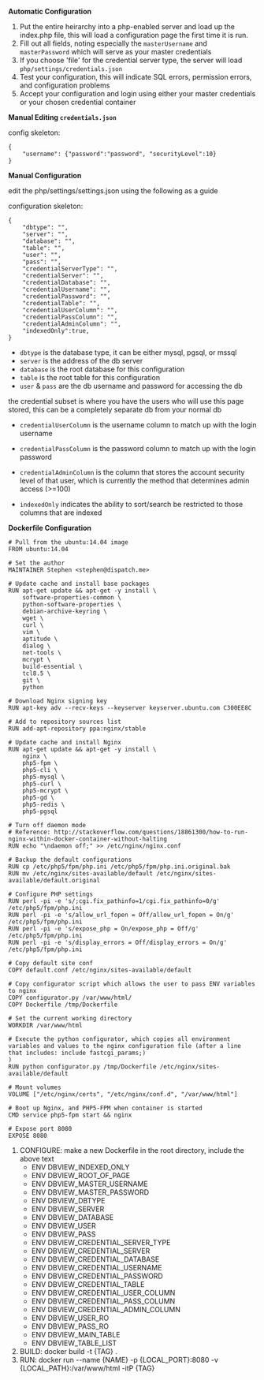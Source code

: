 **Automatic Configuration**

1. Put the entire heirarchy into a php-enabled server and load up the index.php file, this will load a configuration page the first time it is run.
2. Fill out all fields, noting especially the `masterUsername` and `masterPassword` which will serve as your master credentials
3. If you choose 'file' for the credential server type, the server will load `php/settings/credentials.json`
4. Test your configuration, this will indicate SQL errors, permission errors, and configuration problems
5. Accept your configuration and login using either your master credentials or your chosen credential container

**Manual Editing `credentials.json`**

config skeleton:

	{
		"username": {"password":"password", "securityLevel":10}
	}


**Manual Configuration**

edit the php/settings/settings.json using the following as a guide

configuration skeleton:

	{
		"dbtype": "",
		"server": "",
		"database": "",
		"table": "",
		"user": "",
		"pass": "",
		"credentialServerType": "",
		"credentialServer": "",
		"credentialDatabase": "",
		"credentialUsername": "",
		"credentialPassword": "",
		"credentialTable": "",
		"credentialUserColumn": "",
		"credentialPassColumn": "",
		"credentialAdminColumn": "",
		"indexedOnly":true,
	}
	
* `dbtype` is the database type, it can be either mysql, pgsql, or mssql
* `server` is the address of the db server
* `database` is the root database for this configuration
* `table` is the root table for this configuration
* `user` & `pass` are the db username and password for accessing the db

the credential subset is where you have the users who will use this page stored, this can be a completely separate db from your normal db

* `credentialUserColumn` is the username column to match up with the login username
* `credentialPassColumn` is the password column to match up with the login password
* `credentialAdminColumn` is the column that stores the account security level of that user, which is currently the method that determines admin access (>=100)

* `indexedOnly` indicates the ability to sort/search be restricted to those columns that are indexed

**Dockerfile Configuration**

    
    # Pull from the ubuntu:14.04 image
    FROM ubuntu:14.04
    
    # Set the author
    MAINTAINER Stephen <stephen@dispatch.me>
    
    # Update cache and install base packages
    RUN apt-get update && apt-get -y install \
        software-properties-common \
        python-software-properties \
        debian-archive-keyring \
        wget \
        curl \
        vim \
        aptitude \
        dialog \
        net-tools \
        mcrypt \
        build-essential \
        tcl8.5 \
        git \
        python
    
    # Download Nginx signing key
    RUN apt-key adv --recv-keys --keyserver keyserver.ubuntu.com C300EE8C
    
    # Add to repository sources list
    RUN add-apt-repository ppa:nginx/stable
    
    # Update cache and install Nginx
    RUN apt-get update && apt-get -y install \
        nginx \
        php5-fpm \
        php5-cli \
        php5-mysql \
        php5-curl \
        php5-mcrypt \
        php5-gd \
        php5-redis \
        php5-pgsql
    
    # Turn off daemon mode
    # Reference: http://stackoverflow.com/questions/18861300/how-to-run-nginx-within-docker-container-without-halting
    RUN echo "\ndaemon off;" >> /etc/nginx/nginx.conf
    
    # Backup the default configurations
    RUN cp /etc/php5/fpm/php.ini /etc/php5/fpm/php.ini.original.bak
    RUN mv /etc/nginx/sites-available/default /etc/nginx/sites-available/default.original
    
    # Configure PHP settings
    RUN perl -pi -e 's/;cgi.fix_pathinfo=1/cgi.fix_pathinfo=0/g' /etc/php5/fpm/php.ini
    RUN perl -pi -e 's/allow_url_fopen = Off/allow_url_fopen = On/g' /etc/php5/fpm/php.ini
    RUN perl -pi -e 's/expose_php = On/expose_php = Off/g' /etc/php5/fpm/php.ini
    RUN perl -pi -e 's/display_errors = Off/display_errors = On/g' /etc/php5/fpm/php.ini
    
    # Copy default site conf
    COPY default.conf /etc/nginx/sites-available/default
    
    # Copy configurator script which allows the user to pass ENV variables to nginx
    COPY configurator.py /var/www/html/
    COPY Dockerfile /tmp/Dockerfile
    
    # Set the current working directory
    WORKDIR /var/www/html
    
    # Execute the python configurator, which copies all environment variables and values to the nginx configuration file (after a line that includes: include fastcgi_params;)
    )
    RUN python configurator.py /tmp/Dockerfile /etc/nginx/sites-available/default
    
    # Mount volumes
    VOLUME ["/etc/nginx/certs", "/etc/nginx/conf.d", "/var/www/html"]
    
    # Boot up Nginx, and PHP5-FPM when container is started
    CMD service php5-fpm start && nginx
    
    # Expose port 8080
    EXPOSE 8080
    
    
1. CONFIGURE: make a new Dockerfile in the root directory, include the above text
    * ENV DBVIEW_INDEXED_ONLY 
    * ENV DBVIEW_ROOT_OF_PAGE 
    * ENV DBVIEW_MASTER_USERNAME 
    * ENV DBVIEW_MASTER_PASSWORD 
    * ENV DBVIEW_DBTYPE 
    * ENV DBVIEW_SERVER 
    * ENV DBVIEW_DATABASE 
    * ENV DBVIEW_USER 
    * ENV DBVIEW_PASS 
    * ENV DBVIEW_CREDENTIAL_SERVER_TYPE 
    * ENV DBVIEW_CREDENTIAL_SERVER 
    * ENV DBVIEW_CREDENTIAL_DATABASE 
    * ENV DBVIEW_CREDENTIAL_USERNAME 
    * ENV DBVIEW_CREDENTIAL_PASSWORD 
    * ENV DBVIEW_CREDENTIAL_TABLE 
    * ENV DBVIEW_CREDENTIAL_USER_COLUMN 
    * ENV DBVIEW_CREDENTIAL_PASS_COLUMN 
    * ENV DBVIEW_CREDENTIAL_ADMIN_COLUMN 
    * ENV DBVIEW_USER_RO 
    * ENV DBVIEW_PASS_RO 
    * ENV DBVIEW_MAIN_TABLE 
    * ENV DBVIEW_TABLE_LIST 
2. BUILD: docker build -t {TAG} .
3. RUN: docker run --name {NAME} -p {LOCAL_PORT}:8080 -v {LOCAL_PATH}:/var/www/html -itP {TAG}
